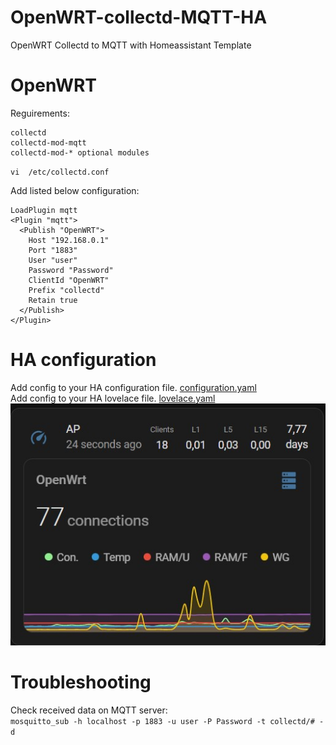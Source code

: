 # OpenWRT-collectd-MQTT-HA
OpenWRT Collectd to MQTT with Homeassistant Template

# OpenWRT
Reguirements:
```shell
collectd
collectd-mod-mqtt
collectd-mod-* optional modules
```
 
`vi  /etc/collectd.conf`

Add listed below configuration:
```shell
LoadPlugin mqtt
<Plugin "mqtt">
  <Publish "OpenWRT">
    Host "192.168.0.1"
    Port "1883"
    User "user"
    Password "Password"
    ClientId "OpenWRT"
    Prefix "collectd"
    Retain true
  </Publish>
</Plugin>
```

# HA configuration
Add config to your HA configuration file.
[configuration.yaml](configuration.yaml) \
Add config to your HA lovelace file.
[lovelace.yaml](lovelace.yaml) \
![My Image](HA.jpg)

# Troubleshooting
Check received data on MQTT server: \
 `mosquitto_sub -h localhost -p 1883 -u user -P Password -t collectd/# -d`
